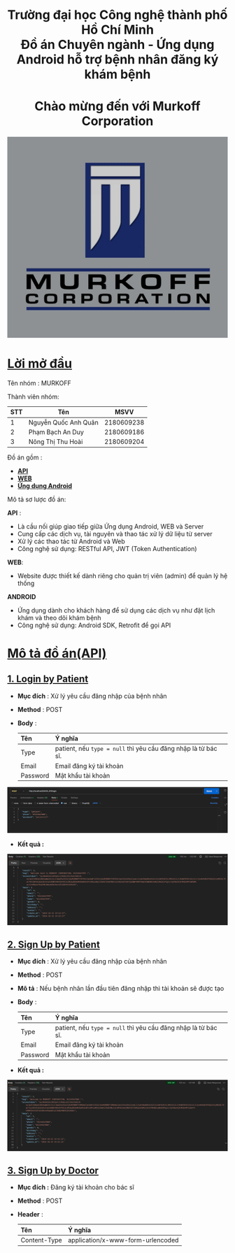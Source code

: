 <h1 align="center"> Trường đại học Công nghệ thành phố Hồ Chí Minh <br/>
    Đồ án Chuyên ngành - 
    Ứng dụng Android hỗ trợ bệnh nhân đăng ký khám bệnh 
</h1>

<h1 align ="center"> Chào mừng đến với Murkoff Corporation</h1>

<p align="center">
    <img src="./photo/647b1d392e6a9734ce7b.jpg">
</p>



# [**Lời mở đầu**](#lời-mở-đầu)

Tên nhóm : MURKOFF

Thành viên nhóm:

|STT|Tên|MSVV|
|---|---|----|
|1|Nguyễn Quốc Anh Quân|2180609238|
|2|Phạm Bạch An Duy|2180609186|
|3|Nông Thị Thu Hoài|2180609204|


Đồ án gồm :
* [**API**](#)
* [**WEB**](https://github.com/QuanNguyenD/DACN_WEB)
* [**Ứng dụng Android**](https://github.com/duypham666/DACN_MURKOFF_CARE_ANDROID)

Mô tả sơ lược đồ án:

**API** : 
- Là cầu nối giúp giao tiếp giữa Ứng dụng Android, WEB và Server
- Cung cấp các dịch vụ, tài nguyên và thao tác xử lý dữ liệu từ server
- Xử lý các thao tác từ Android và Web
- Công nghệ sử dụng: RESTful API, JWT (Token Authentication) 

**WEB**:
- Website được thiết kế dành riêng cho quản trị viên (admin) để quản lý hệ thống

**ANDROID**
- Ứng dụng dành cho khách hàng để sử dụng các dịch vụ như đặt lịch khám và theo dõi khám bệnh
- Công nghệ sử dụng: Android SDK, Retrofit để gọi API


# [**Mô tả đồ án(API)**](#mô-tả-đồ-án)

## [**1. Login by Patient**](#login-by-patient)

- **Mục đích** : Xử lý yêu cầu đăng nhập của bệnh nhân
- **Method** : POST
- **Body** : 

    |Tên|Ý nghĩa|
    |---|----|
    |Type|patient, nếu `type = null` thì yêu cầu đăng nhập là từ bác sĩ.|
    |Email|Email đăng ký tài khoản|
    |Password|Mật khẩu tài khoản|

<p align="center">
    <img src="./photo/login_benhnhan_body.jpg">
</p>

- **Kết quả :**

<p align="center">
    <img src="./photo/ketqua_dangnhap_benhnhan.jpg">
</p>

## [**2. Sign Up by Patient**](#signup-by-patient)

- **Mục đích** : Xử lý yêu cầu đăng nhập của bệnh nhân
- **Method** : POST
- **Mô tả** : Nếu bệnh nhân lần đầu tiên đăng nhập thì tài khoản sẽ được tạo
- **Body** : 

    |Tên|Ý nghĩa|
    |---|----|
    |Type|patient, nếu `type = null` thì yêu cầu đăng nhập là từ bác sĩ.|
    |Email|Email đăng ký tài khoản|
    |Password|Mật khẩu tài khoản|

- **Kết quả :**

<p align="center">
    <img src="./photo/DangkytaikhoanBenhnhan.jpg">
</p>

## [**3. Sign Up by Doctor**](#signup-by-doctor)

- **Mục đích :** Đăng ký tài khoản cho bác sĩ 
- **Method** : POST
- **Header** :

    |Tên|Ý nghĩa|
    |---|----|
    |Content-Type|application/x-www-form-urlencoded|



